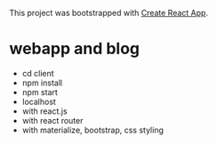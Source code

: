 This project was bootstrapped with [Create React App](https://github.com/facebook/create-react-app).

# webapp and blog
* cd client
* npm install
* npm start
* localhost 
* with react.js
* with react router
* with materialize, bootstrap, css styling